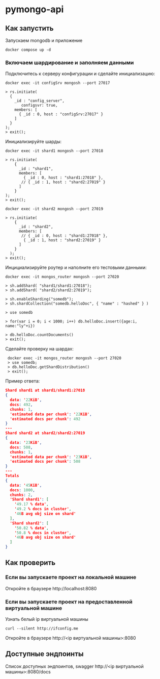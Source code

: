 # pymongo-api

## Как запустить

Запускаем mongodb и приложение

```shell
docker compose up -d
```

### Включаем шардирование и заполняем данными


Подключитесь к серверу конфигурации и сделайте инициализацию:

```shell
docker exec -it configSrv mongosh --port 27017

> rs.initiate(
  {
    _id : "config_server",
       configsvr: true,
    members: [
      { _id : 0, host : "configSrv:27017" }
    ]
  }
);
> exit();
```

Инициализируйте шарды:

```shell
docker exec -it shard1 mongosh --port 27018

> rs.initiate(
    {
      _id : "shard1",
      members: [
        { _id : 0, host : "shard1:27018" },
       // { _id : 1, host : "shard2:27019" }
      ]
    }
);
> exit();

docker exec -it shard2 mongosh --port 27019

> rs.initiate(
    {
      _id : "shard2",
      members: [
       // { _id : 0, host : "shard1:27018" },
        { _id : 1, host : "shard2:27019" }
      ]
    }
  );
> exit();
```

Инцициализируйте роутер и наполните его тестовыми данными:

```shell
docker exec -it mongos_router mongosh --port 27020

> sh.addShard( "shard1/shard1:27018");
> sh.addShard( "shard2/shard2:27019");

> sh.enableSharding("somedb");
> sh.shardCollection("somedb.helloDoc", { "name" : "hashed" } )

> use somedb

> for(var i = 0; i < 1000; i++) db.helloDoc.insert({age:i, name:"ly"+i})

> db.helloDoc.countDocuments() 
> exit();
```

Сделайте проверку на шардах:
```shell
 docker exec -it mongos_router mongosh --port 27020
 > use somedb;
 > db.helloDoc.getShardDistribution()
 > exit();
 ```
 
Пример ответа:

```json
Shard shard1 at shard1/shard1:27018
{
  data: '22KiB',
  docs: 492,
  chunks: 1,
  'estimated data per chunk': '22KiB',
  'estimated docs per chunk': 492
}
---
Shard shard2 at shard2/shard2:27019
{
  data: '23KiB',
  docs: 508,
  chunks: 1,
  'estimated data per chunk': '23KiB',
  'estimated docs per chunk': 508
}
---
Totals
{
  data: '45KiB',
  docs: 1000,
  chunks: 2,
  'Shard shard1': [
    '49.17 % data',
    '49.2 % docs in cluster',
    '46B avg obj size on shard'
  ],
  'Shard shard2': [
    '50.82 % data',
    '50.8 % docs in cluster',
    '46B avg obj size on shard'
  ]
}
```

## Как проверить

### Если вы запускаете проект на локальной машине

Откройте в браузере http://localhost:8080

### Если вы запускаете проект на предоставленной виртуальной машине

Узнать белый ip виртуальной машины

```shell
curl --silent http://ifconfig.me
```

Откройте в браузере http://<ip виртуальной машины>:8080

## Доступные эндпоинты

Список доступных эндпоинтов, swagger http://<ip виртуальной машины>:8080/docs